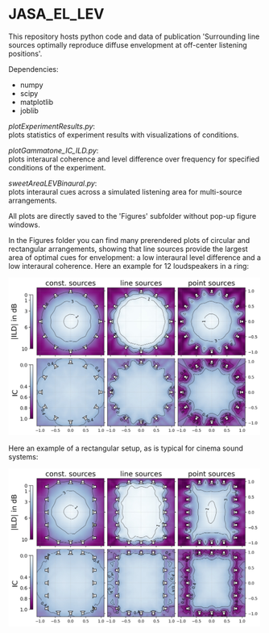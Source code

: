 # JASA_EL_LEV
This repository hosts python code and data of publication 'Surrounding line sources optimally reproduce diffuse envelopment at off-center listening positions'.

Dependencies:
* numpy
* scipy
* matplotlib
* joblib
  
  
*plotExperimentResults.py*:  
plots statistics of experiment results with visualizations of conditions.  
  
*plotGammatone_IC_ILD.py*:  
plots interaural coherence and level difference over frequency for specified conditions of the experiment.  
  
*sweetAreaLEVBinaural.py*:  
plots interaural cues across a simulated listening area for multi-source arrangements.    
  
All plots are directly saved to the 'Figures' subfolder without pop-up figure windows.


In the Figures folder you can find many prerendered plots of circular and rectangular arrangements, showing that line sources provide the largest area of optimal cues for envelopment: a low interaural level difference and a low interaural coherence. Here an example for 12 loudspeakers in a ring:

<img src="/Figures/12LS_sweet_area_ERB.jpg" alt="drawing" width="500"/>

Here an example of a rectangular setup, as is typical for cinema sound systems:

<img src="/Figures/RECT_80wide100long_16LS_sweet_area_ERB.jpg" alt="drawing" width="500"/>
